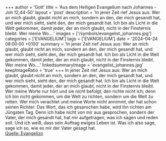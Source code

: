 +++
author = 'Gott'
title = 'Aus dem Heiligen Evangelium nach Johannes - Joh 12,44-50'
layout = 'post'
description = 'In jener Zeit rief Jesus aus: Wer an mich glaubt, glaubt nicht an mich, sondern an den, der mich gesandt hat, und wer mich sieht, sieht den, der mich gesandt hat. Ich bin als Licht in die Welt gekommen, damit jeder, der an mich glaubt, nicht in der Finsternis bleibt. Wer meine Wo....'
images = ['/symbols/evangelist_johannes.jpg']
categories = ['EVANGELIUM']
tags = ['EVANGELIUM']
date = '2024-04-24 08:00:00 +0100'
summary = 'In jener Zeit rief Jesus aus: Wer an mich glaubt, glaubt nicht an mich, sondern an den, der mich gesandt hat, und wer mich sieht, sieht den, der mich gesandt hat. Ich bin als Licht in die Welt gekommen, damit jeder, der an mich glaubt, nicht in der Finsternis bleibt. Wer meine Wo....'
linkedsummaryImage = 'evangelist_johannes.jpg'
keepImageRatio = 'true'
+++
In jener Zeit rief Jesus aus: Wer an mich glaubt, glaubt nicht an mich, sondern an den, der mich gesandt hat,
und wer mich sieht, sieht den, der mich gesandt hat.
Ich bin als Licht in die Welt gekommen, damit jeder, der an mich glaubt, nicht in der Finsternis bleibt.
Wer meine Worte nur hört und sie nicht befolgt, den richte nicht ich; denn ich bin nicht gekommen, um die Welt zu richten, sondern um die Welt zu retten.<!--more-->
Wer mich verachtet und meine Worte nicht annimmt, der hat schon seinen Richter: Das Wort, das ich gesprochen habe, wird ihn richten am Jüngsten Tag.
Denn ich habe nicht von mir aus gesprochen, sondern der Vater, der mich gesandt hat, hat mir aufgetragen, was ich sagen und reden soll.
Und ich weiß, dass sein Auftrag ewiges Leben ist. Was ich also sage, sage ich so, wie es mir der Vater gesagt hat.<br> [Quelle: Evangelizo](https://evangeliumtagfuertag.org/DE/gospel)